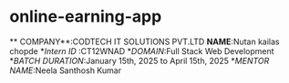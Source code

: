 # online-earning-app

** COMPANY**:CODTECH IT SOLUTIONS PVT.LTD
**NAME**:Nutan kailas chopde
**Intern ID* :CT12WNAD
**DOMAIN*:Full Stack Web Development
**BATCH DURATION*:January 15th, 2025 to April 15th, 2025
**MENTOR NAME*:Neela Santhosh Kumar
